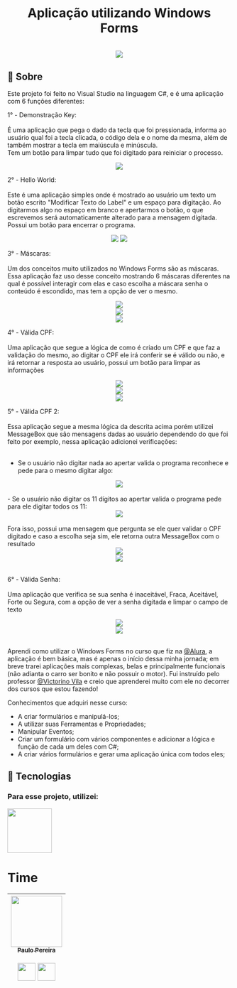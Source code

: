 <div align="center">
  <h1 align="center">
    Aplicação utilizando Windows Forms
    <br />
    <br />
   <a href="">
    <img src="https://github.com/o-verissimo/Aplicativos_WindowsForms/assets/102670336/8d0c160f-1385-4fd1-ba70-93748ddb1370">
   </a>    
  </h1>
</div>


<h2>📖 Sobre</h2>
<p>Este projeto foi feito no Visual Studio na linguagem C#, e é uma aplicação com 6 funções diferentes:


1° - Demonstração Key:</br></br>
  É uma aplicação que pega o dado da tecla que foi pressionada, informa ao usuário qual foi a tecla clicada, o código dela e o nome da mesma, além de também mostrar a tecla em maiúscula e minúscula.</br>
  Tem um botão para limpar tudo que foi digitado para reiniciar o processo. </br>
  <div align="center">  
  <img src="https://github.com/o-verissimo/Aplicativos_WindowsForms/assets/102670336/2abf1580-48a1-4af7-a0c9-333fca0856f3">
    </br>
  </div>
  
2° - Hello World:</br></br>
  Este é uma aplicação simples onde é mostrado ao usuário um texto um botão escrito "Modificar Texto do Label" e um espaço para digitação.
  Ao digitarmos algo no espaço em branco e apertarmos o botão, o que escrevemos será automaticamente alterado para a mensagem digitada.
  Possui um botão para encerrar o programa.</br>
  <div align="center">  
  <img src="https://github.com/o-verissimo/Aplicativos_WindowsForms/assets/102670336/41ba01ec-6ad8-48a8-bc4e-efe627d19f64">  
  <img src="https://github.com/o-verissimo/Aplicativos_WindowsForms/assets/102670336/caa87db1-68d3-4d78-96d8-d846b3a1de1c"></br>
  </div>  
  

3° - Máscaras:</br></br>
  Um dos conceitos muito utilizados no Windows Forms são as máscaras. Essa aplicação faz uso desse conceito mostrando 6 máscaras diferentes na qual é possível interagir com elas e caso escolha a máscara senha o conteúdo é escondido, mas tem a opção de ver o mesmo.</br>
  <div align="center">  
  <img src="https://github.com/o-verissimo/Aplicativos_WindowsForms/assets/102670336/14c07bf1-5fbb-4993-b07f-4435866bebd7"></br>  
  <img src="https://github.com/o-verissimo/Aplicativos_WindowsForms/assets/102670336/02bd55f6-059e-466c-84f1-cbb4525be978"></br>
  <img src="https://github.com/o-verissimo/Aplicativos_WindowsForms/assets/102670336/749b355c-e201-4f88-8542-e7cafc4d4c52"></br>
  </div>
  
4° - Válida CPF:</br></br>
  Uma aplicação que segue a lógica de como é criado um CPF e que faz a validação do mesmo, ao digitar o CPF ele irá conferir se é válido ou não, e irá retornar a resposta ao usuário, possui um botão para limpar as informações</br>
  <div align="center">  
  <img src="https://github.com/o-verissimo/Aplicativos_WindowsForms/assets/102670336/a357afe4-b749-43d2-94bc-3c3e221d7735"></br>  
  <img src="https://github.com/o-verissimo/Aplicativos_WindowsForms/assets/102670336/94f35870-0e79-4ba7-9f7f-0648aa1823f9"></br>
  <img src="https://github.com/o-verissimo/Aplicativos_WindowsForms/assets/102670336/dc0a2feb-efba-4fad-bd7c-b7423069b00c"></br>
  </div>

 5° - Válida CPF 2:</br></br>
   Essa aplicação segue a mesma lógica da descrita acima porém utilizei MessageBox que são mensagens dadas ao usuário dependendo do que foi feito por exemplo, nessa aplicação adicionei verificações:</br></br>
   - Se o usuário não digitar nada ao apertar valida o programa reconhece e pede para o mesmo digitar algo:</br>
  <div align="center">  
  <img src="https://github.com/o-verissimo/Aplicativos_WindowsForms/assets/102670336/a4c53bf0-41b2-4328-9921-1f77b45c73ef"></br>  
  </div> </br>
  - Se o usuário não digitar os 11 dígitos ao apertar valida o programa pede para ele digitar todos os 11:</br>
  <div align="center">  
  <img src="https://github.com/o-verissimo/Aplicativos_WindowsForms/assets/102670336/fe77a84f-457d-42d7-8210-37c762905bb5"></br>  
  </div> </br>
  Fora isso, possui uma mensagem que pergunta se ele quer validar o CPF digitado e caso a escolha seja sim, ele retorna outra MessageBox com o resultado</br>
  <div align="center">  
  <img src="https://github.com/o-verissimo/Aplicativos_WindowsForms/assets/102670336/00ef6d03-5dd0-44ce-984c-bfb84c4ec744"></br>  
  <img src="https://github.com/o-verissimo/Aplicativos_WindowsForms/assets/102670336/3d218985-452d-410e-b5e7-0c86ffa4cb88"></br>  
  </div> </br>

6° - Válida Senha:</br></br>
  Uma aplicação que verifica se sua senha é inaceitável, Fraca, Aceitável, Forte ou Segura, com a opção de ver a senha digitada e limpar o campo de texto</br>
  <div align="center">  
  <img src="https://github.com/o-verissimo/Aplicativos_WindowsForms/assets/102670336/2c925f75-3ab8-49dc-97c2-98c6cc02d786"></br>  
  <img src="https://github.com/o-verissimo/Aplicativos_WindowsForms/assets/102670336/868409d2-a6c5-4c23-a824-2bdb4f64403a"></br>
  </div>  </br>

 Aprendi como utilizar o Windows Forms no curso que fiz na <a href="https://www.linkedin.com/school/aluracursos/">@Alura</a>, a aplicação é bem básica, mas é apenas o início dessa minha jornada; em breve trarei aplicações mais complexas, belas e principalmente funcionais (não adianta o carro ser bonito e não possuir o motor). Fui instruído pelo professor <a href="https://www.linkedin.com/in/victorino-vila-1a160/">@Victorino Vila</a> e creio que aprenderei muito com ele no decorrer dos cursos que estou fazendo!
  
   Conhecimentos que adquiri nesse curso:
   <ul>
   <li>A criar formulários e manipulá-los;</li>
   <li>A utilizar suas Ferramentas e Propriedades;</li>
   <li>Manipular Eventos;</li>
   <li>Criar um formulário com vários componentes e adicionar a lógica e função de cada um deles com C#;</li>
   <li>A criar vários formulários e gerar uma aplicação única com todos eles;</li>
    </ul>
</p>

## 🚀 Tecnologias

<div>
  <h3>Para esse projeto, utilizei:</h3>
  <img src="https://static.cdnlogo.com/logos/c/27/c.svg" width="100" height="100">
</div>

# Time

| <a href="https://www.instagram.com/o_verissimo_/"><img loading="lazy" src="https://avatars.githubusercontent.com/u/102670336?v=4" width=115><br><sub>Paulo Pereira</sub></a> <br><br> <a href="https://www.linkedin.com/in/paulo-vitor-v-pereira/"> <img src="https://cdn1.iconfinder.com/data/icons/logotypes/32/square-linkedin-512.png" width="40" height="40"></a>  <a href="https://github.com/o-verissimo"><img src="https://cdn4.iconfinder.com/data/icons/iconsimple-logotypes/512/github-512.png" width="40" height="40"></a>
| :---: | 
